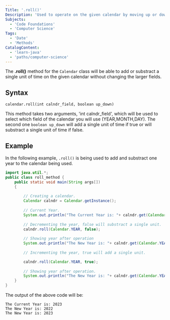 ```yaml
---
Title: '.roll()' 
Description: 'Used to operate on the given calendar by moving up or down by a single unit' 
Subjects:
  - 'Code Foundations'
  - 'Computer Science'
Tags: 
  - 'Date'
  - 'Methods'
CatalogContent: 
  - 'learn-java'
  - 'paths/computer-science'
---
```


The **.roll()** method for the `Calendar` class will be able to add or substract a single unit of time on the given calendar without changing the larger fields.

## Syntax

```pseudo
calendar.roll(int calndr_field, boolean up_down)
```

This method takes two arguments, 'int calndr_field', which will be used to select which field of the calendar you will use (YEAR,MONTH,DAY). The second one `boolean up_down` will add a single unit of time if true or will substract a single unit of time if false.
## Example

In the following example, `.roll()` is being used to add and substract one year to the calendar being used.

```java
import java.util.*;
public class roll_method {
    public static void main(String args[])
    {
  
        // Creating a calendar.
        Calendar calndr = Calendar.getInstance();
  
        // Current Year.
        System.out.println("The Current Year is: "+ calndr.get(Calendar.YEAR));
  
        // Decrementing the year, false will substract a single unit.
        calndr.roll(Calendar.YEAR, false);
  
        // Showing year after operation
        System.out.println("The New Year is: "+ calndr.get(Calendar.YEAR));
  
        // Incrementing the year, true will add a single unit.

        calndr.roll(Calendar.YEAR, true);
  
        // Showing year after operation.
        System.out.println("The New Year is: "+ calndr.get(Calendar.YEAR));
    }
}
```

The output of the above code will be:

```shell
The Current Year is: 2023
The New Year is: 2022
The New Year is: 2023
```
